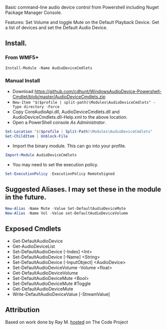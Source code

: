 Basic command-line audio device control from Powershell including Nuget Package Manager Console.

Features: Set Volume and toggle Mute on the Default Playback Device. Get a list of devices and set the Default Audio Device.

## Install.

### From WMF5+

    Install-Module -Name AudioDeviceCmdlets
    
### Manual Install

* Download https://github.com/cdhunt/WindowsAudioDevice-Powershell-Cmdlet/blob/master/AudioDeviceCmdlets.zip
* `New-Item "$($profile | split-path)\Modules\AudioDeviceCmdlets" -Type directory -Force`
* Copy CoreAudioApi.dll, AudioDeviceCmdlets.dll and AudioDeviceCmdlets.dll-Help.xml to the above location.
* Open a PowerShell console *As Administrator*.

```powershell
Set-Location "$($profile | Split-Path)\Modules\AudioDeviceCmdlets"
Get-ChildItem | Unblock-File
```

* Import the binary module. This can go into your profile.
        
```powershell
Import-Module AudioDeviceCmdlets
```

* You may need to set the execution policy.

```powershell
Set-ExecutionPolicy -ExecutionPolicy RemoteSigned
```

## Suggested Aliases. I may set these in the module in the future.

```powershell
New-Alias -Name Mute -Value Set-DefaultAudioDeviceMute
New-Alias -Name Vol -Value set-DefaultAudioDeviceVolume
```

## Exposed Cmdlets
* Get-DefaultAudioDevice
* Get-AudioDeviceList
* Set-DefaultAudioDevice [-Index] &lt;Int&gt;
* Set-DefaultAudioDevice [-Name] &lt;String&gt;
* Set-DefaultAudioDevice [-InputObject] &lt;AudioDevice&gt;
* Set-DefaultAudioDeviceVolume -Volume &lt;float&gt;
* Get-DefaultAudioDeviceVolume
* Set-DefaultAudioDeviceMute &lt;Bool&gt;
* Set-DefaultAudioDeviceMute #Toggle
* Get-DefaultAudioDeviceMute
* Write-DefaultAudioDeviceValue [-StreamValue]

## Attribution
Based on work done by Ray M. <a href="http://www.codeproject.com/Articles/18520/Vista-Core-Audio-API-Master-Volume-Control">hosted</a> on The Code Project
